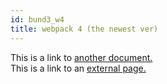 ```yaml
---
id: bund3_w4
title: webpack 4 (the newest ver)
---
```


This is a link to [another document.](/docs/en/doc3.md)  
This is a link to an [external page.](http://www.example.com)
